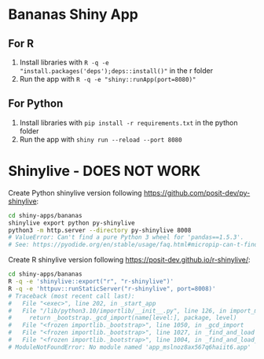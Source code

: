 # Bananas Shiny App 

## For R

1. Install libraries with `R -q -e "install.packages('deps');deps::install()"` in the r folder
2. Run the app with `R -q -e "shiny::runApp(port=8080)"`

## For Python

1. Install libraries with `pip install -r requirements.txt` in the python folder
2. Run the app with `shiny run --reload --port 8080`

# Shinylive - DOES NOT WORK

Create Python shinylive version following <https://github.com/posit-dev/py-shinylive>:

```bash
cd shiny-apps/bananas
shinylive export python py-shinylive
python3 -m http.server --directory py-shinylive 8008
# ValueError: Can't find a pure Python 3 wheel for 'pandas==1.5.3'.
# See: https://pyodide.org/en/stable/usage/faq.html#micropip-can-t-find-a-pure-python-wheel
```

Create R shinylive version following <https://posit-dev.github.io/r-shinylive/>:

```bash
cd shiny-apps/bananas
R -q -e 'shinylive::export("r", "r-shinylive")'
R -q -e 'httpuv::runStaticServer("r-shinylive", port=8008)'
# Traceback (most recent call last):
#   File "<exec>", line 202, in _start_app
#   File "/lib/python3.10/importlib/__init__.py", line 126, in import_module
#     return _bootstrap._gcd_import(name[level:], package, level)
#   File "<frozen importlib._bootstrap>", line 1050, in _gcd_import
#   File "<frozen importlib._bootstrap>", line 1027, in _find_and_load
#   File "<frozen importlib._bootstrap>", line 1004, in _find_and_load_unlocked
# ModuleNotFoundError: No module named 'app_mslnoz8ax567q6haiit6.app'
```
